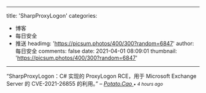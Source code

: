 
---
title: 'SharpProxyLogon'
categories: 
 - 博客
 - 每日安全
 - 推送
headimg: 'https://picsum.photos/400/300?random=6847'
author: 每日安全
comments: false
date: 2021-04-01 08:09:01
thumbnail: 'https://picsum.photos/400/300?random=6847'
---

<div>   
<q>SharpProxyLogon：C# 实现的 ProxyLogon RCE，用于 Microsoft Exchange Server 的 CVE-2021-26855 的利用。</q>
–
<cite>
<a class="text-muted" href="https://sec.today/user/dc071663-2f31-4d9f-928e-150b2cafeef3/pushes/">
Potato.Cao
</a>
<span class="text-muted"><small>• 4 hours ago</small></span>
</cite>
  
</div>
            